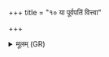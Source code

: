 +++
title = "१० या पूर्वपतिं वित्त्वा"

+++
<details><summary>मूलम् (GR)</summary>

या पूर्वपतिं वित्त्वा-  
-अथान्यं विन्दते ऽपरम् ।  
पञ्चौदनं च ताव् अजं  
पचतो न वि योषतः ॥
</details>